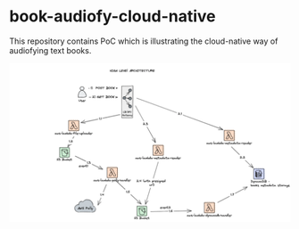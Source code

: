 # book-audiofy-cloud-native

This repository contains PoC which is illustrating the cloud-native way of audiofying text books.

![diagram](pictures/architecture.png "diagram")
